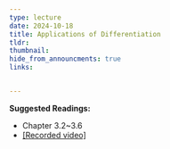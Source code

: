 ```yaml
---
type: lecture
date: 2024-10-18
title: Applications of Differentiation
tldr: 
thumbnail: 
hide_from_announcments: true
links: 


---
```

**Suggested Readings:**
- Chapter 3.2~3.6
- [[Recorded video]](https://youtube.com/playlist?list=PLHNZtBNWQ-85dqbOtxjRs_EgJah4xALbJ&si=gdpIdxt2of1lHbJN)
